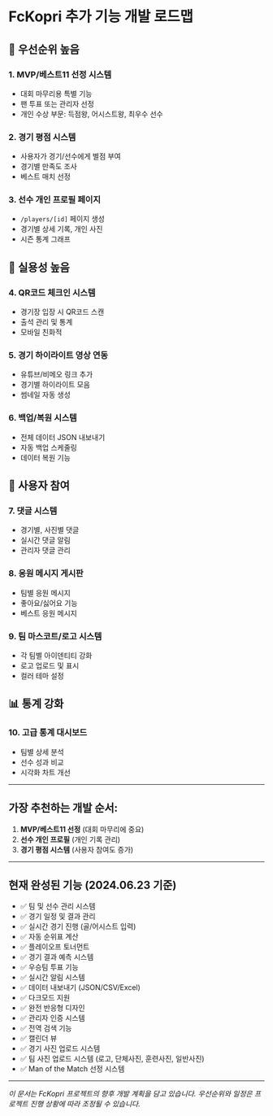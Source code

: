 # FcKopri 추가 기능 개발 로드맵

## 🎯 **우선순위 높음**

### 1. **MVP/베스트11 선정 시스템**
- 대회 마무리용 특별 기능
- 팬 투표 또는 관리자 선정
- 개인 수상 부문: 득점왕, 어시스트왕, 최우수 선수

### 2. **경기 평점 시스템**
- 사용자가 경기/선수에게 별점 부여
- 경기별 만족도 조사
- 베스트 매치 선정

### 3. **선수 개인 프로필 페이지**
- `/players/[id]` 페이지 생성
- 경기별 상세 기록, 개인 사진
- 시즌 통계 그래프

## 🔧 **실용성 높음**

### 4. **QR코드 체크인 시스템**
- 경기장 입장 시 QR코드 스캔
- 출석 관리 및 통계
- 모바일 친화적

### 5. **경기 하이라이트 영상 연동**
- 유튜브/비메오 링크 추가
- 경기별 하이라이트 모음
- 썸네일 자동 생성

### 6. **백업/복원 시스템**
- 전체 데이터 JSON 내보내기
- 자동 백업 스케줄링
- 데이터 복원 기능

## 🎪 **사용자 참여**

### 7. **댓글 시스템**
- 경기별, 사진별 댓글
- 실시간 댓글 알림
- 관리자 댓글 관리

### 8. **응원 메시지 게시판**
- 팀별 응원 메시지
- 좋아요/싫어요 기능
- 베스트 응원 메시지

### 9. **팀 마스코트/로고 시스템**
- 각 팀별 아이덴티티 강화
- 로고 업로드 및 표시
- 컬러 테마 설정

## 📊 **통계 강화**

### 10. **고급 통계 대시보드**
- 팀별 상세 분석
- 선수 성과 비교
- 시각화 차트 개선

---

## **가장 추천하는 개발 순서:**

1. **MVP/베스트11 선정** (대회 마무리에 중요)
2. **선수 개인 프로필** (개인 기록 관리)
3. **경기 평점 시스템** (사용자 참여도 증가)

---

## **현재 완성된 기능 (2024.06.23 기준)**

- ✅ 팀 및 선수 관리 시스템
- ✅ 경기 일정 및 결과 관리
- ✅ 실시간 경기 진행 (골/어시스트 입력)
- ✅ 자동 순위표 계산
- ✅ 플레이오프 토너먼트
- ✅ 경기 결과 예측 시스템
- ✅ 우승팀 투표 기능
- ✅ 실시간 알림 시스템
- ✅ 데이터 내보내기 (JSON/CSV/Excel)
- ✅ 다크모드 지원
- ✅ 완전 반응형 디자인
- ✅ 관리자 인증 시스템
- ✅ 전역 검색 기능
- ✅ 캘린더 뷰
- ✅ 경기 사진 업로드 시스템
- ✅ 팀 사진 업로드 시스템 (로고, 단체사진, 훈련사진, 일반사진)
- ✅ Man of the Match 선정 시스템

---

*이 문서는 FcKopri 프로젝트의 향후 개발 계획을 담고 있습니다. 우선순위와 일정은 프로젝트 진행 상황에 따라 조정될 수 있습니다.*